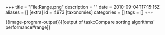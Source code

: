 +++
title = "File:Range.png"
description = ""
date = 2010-09-04T17:15:15Z
aliases = []
[extra]
id = 4973
[taxonomies]
categories = []
tags = []
+++

{{image-program-output}}[[output of task::Compare sorting algorithms' performance#range]]
